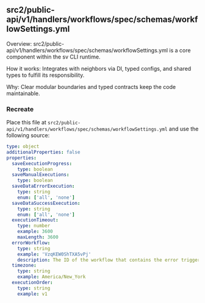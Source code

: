 ## src2/public-api/v1/handlers/workflows/spec/schemas/workflowSettings.yml

Overview: src2/public-api/v1/handlers/workflows/spec/schemas/workflowSettings.yml is a core component within the sv CLI runtime.

How it works: Integrates with neighbors via DI, typed configs, and shared types to fulfill its responsibility.

Why: Clear modular boundaries and typed contracts keep the code maintainable.

### Recreate

Place this file at `src2/public-api/v1/handlers/workflows/spec/schemas/workflowSettings.yml` and use the following source:

```yaml
type: object
additionalProperties: false
properties:
  saveExecutionProgress:
    type: boolean
  saveManualExecutions:
    type: boolean
  saveDataErrorExecution:
    type: string
    enum: ['all', 'none']
  saveDataSuccessExecution:
    type: string
    enum: ['all', 'none']
  executionTimeout:
    type: number
    example: 3600
    maxLength: 3600
  errorWorkflow:
    type: string
    example: 'VzqKEW0ShTXA5vPj'
    description: The ID of the workflow that contains the error trigger node.
  timezone:
    type: string
    example: America/New_York
  executionOrder:
    type: string
    example: v1

```
